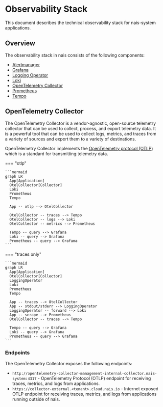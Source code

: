# Observability Stack

This document describes the technical observability stack for nais-system applications.

## Overview

The observability stack in nais consists of the following components:

- [Alertmanager](https://prometheus.io/docs/alerting/alertmanager/)
- [Grafana](https://grafana.com/)
- [Logging Operator](https://kube-logging.dev)
- [Loki](https://grafana.com/oss/loki/)
- [OpenTelemetry Collector](https://opentelemetry.io/docs/collector/)
- [Prometheus](https://prometheus.io/)
- [Tempo](https://grafana.com/oss/tempo/)

## OpenTelemetry Collector

The OpenTelemetry Collector is a vendor-agnostic, open-source telemetry collector that can be used to collect, process, and export telemetry data. It is a powerful tool that can be used to collect logs, metrics, and traces from a variety of sources and export them to a variety of destinations.

OpenTelemetry Collector implements the [OpenTelemetry protocol (OTLP)](https://opentelemetry.io/docs/specs/otlp/) which is a standard for transmitting telemetry data.

=== "otlp"

    ```mermaid
    graph LR
      App[Application]
      OtelCollector[Collector]
      Loki
      Prometheus
      Tempo

      App -- otlp --> OtelCollector

      OtelCollector -- traces --> Tempo
      OtelCollector -- logs --> Loki
      OtelCollector -- metrics --> Prometheus

      Tempo -- query --> Grafana
      Loki -- query --> Grafana
      Prometheus -- query --> Grafana
    ```

=== "traces only"

    ```mermaid
    graph LR
      App[Application]
      OtelCollector[Collector]
      LoggingOperator
      Loki
      Prometheus
      Tempo

      App -- traces --> OtelCollector
      App -- stdout/stderr --> LoggingOperator
      LoggingOperator -- forward --> Loki
      App -- scrape --> Prometheus
      OtelCollector -- traces --> Tempo

      Tempo -- query --> Grafana
      Loki -- query --> Grafana
      Prometheus -- query --> Grafana
    ```

### Endpoints

The OpenTelemetry Collector exposes the following endpoints:

- `http://opentelemetry-collector-management-internal-collector.nais-system:4317` - OpenTelemetry Protocol (OTLP) endpoint for receiving traces, metrics, and logs from applications.
- `https://collector-external.<tenant>.cloud.nais.io` - Internet exposed OTLP endpoint for receiving traces, metrics, and logs from applications running outside of nais.
